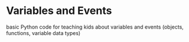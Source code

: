 # Variables and Events

basic Python code for teaching kids about variables and events (objects, functions, variable data types)
